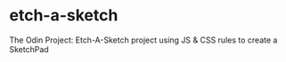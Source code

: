# etch-a-sketch
The Odin Project: Etch-A-Sketch project using JS &amp; CSS rules to create a SketchPad
